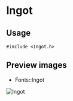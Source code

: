 Ingot
==========

Usage
------

    #include <Ingot.h>

Preview images
--------------
* Fonts::Ingot 

![Ingot](https://raw.githubusercontent.com/Cariad/Ingot/master/Preview/Ingot.png)

